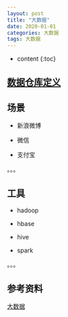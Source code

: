 ```yaml
---
layout: post
title: "大数据"
date: 2020-01-01
categories: 大数据
tags: 大数据
---
```


* content
{:toc}

## [数据仓库定义](https://baike.baidu.com/item/%E5%A4%A7%E6%95%B0%E6%8D%AE/1356941?fr=aladdin)

## 场景

-	新浪微博

-	微信

-	支付宝

。。。


## 工具

-	hadoop

-	hbase

-	hive

- 	spark

。。。



## 参考资料

[大数据](https://baike.baidu.com/item/%E5%A4%A7%E6%95%B0%E6%8D%AE/1356941?fr=aladdin)

